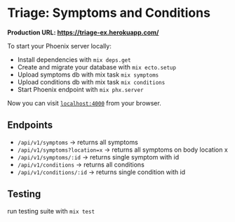 # Triage: Symptoms and Conditions

**Production URL: https://triage-ex.herokuapp.com/**

To start your Phoenix server locally:

  * Install dependencies with `mix deps.get`
  * Create and migrate your database with `mix ecto.setup`
  * Upload symptoms db with mix task `mix symptoms`
  * Upload conditions db with mix task `mix conditions`
  * Start Phoenix endpoint with `mix phx.server`

Now you can visit [`localhost:4000`](http://localhost:4000) from your browser.

## Endpoints

  * `/api/v1/symptoms` -> returns all symptoms
  * `/api/v1/symptoms?location=x` -> returns all symptoms on body location x
  * `/api/v1/symptoms/:id` -> returns single symptom with id
  * `/api/v1/conditions` -> returns all conditions
  * `/api/v1/conditions/:id` -> returns single condition with id
  
  ## Testing
  run testing suite with `mix test`
